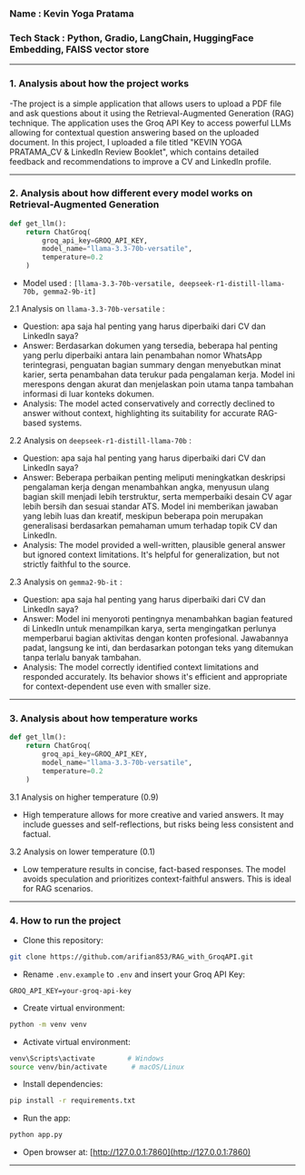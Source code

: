 ### Name : Kevin Yoga Pratama

### Tech Stack : Python, Gradio, LangChain, HuggingFace Embedding, FAISS vector store

---

### 1. Analysis about how the project works

-The project is a simple application that allows users to upload a PDF file and ask questions about it using the Retrieval-Augmented Generation (RAG) technique. The application uses the Groq API Key to access powerful LLMs allowing for contextual question answering based on the uploaded document.
In this project, I uploaded a file titled "KEVIN YOGA PRATAMA_CV & LinkedIn Review Booklet", which contains detailed feedback and recommendations to improve a CV and LinkedIn profile. 

---

### 2. Analysis about how different every model works on Retrieval-Augmented Generation

```python
def get_llm():
    return ChatGroq(
        groq_api_key=GROQ_API_KEY,
        model_name="llama-3.3-70b-versatile",
        temperature=0.2
    )
```

- Model used : `[llama-3.3-70b-versatile, deepseek-r1-distill-llama-70b, gemma2-9b-it]`

2.1 Analysis on `llama-3.3-70b-versatile` :

- Question: apa saja hal penting yang harus diperbaiki dari CV dan LinkedIn saya?
- Answer: Berdasarkan dokumen yang tersedia, beberapa hal penting yang perlu diperbaiki antara lain penambahan nomor WhatsApp terintegrasi, penguatan bagian summary dengan menyebutkan minat karier, serta penambahan data terukur pada pengalaman kerja. Model ini merespons dengan akurat dan menjelaskan poin utama tanpa tambahan informasi di luar konteks dokumen.
- Analysis: The model acted conservatively and correctly declined to answer without context, highlighting its suitability for accurate RAG-based systems.

2.2 Analysis on `deepseek-r1-distill-llama-70b` :

- Question: apa saja hal penting yang harus diperbaiki dari CV dan LinkedIn saya?
- Answer: Beberapa perbaikan penting meliputi meningkatkan deskripsi pengalaman kerja dengan menambahkan angka, menyusun ulang bagian skill menjadi lebih terstruktur, serta memperbaiki desain CV agar lebih bersih dan sesuai standar ATS. Model ini memberikan jawaban yang lebih luas dan kreatif, meskipun beberapa poin merupakan generalisasi berdasarkan pemahaman umum terhadap topik CV dan LinkedIn.
- Analysis: The model provided a well-written, plausible general answer but ignored context limitations. It's helpful for generalization, but not strictly faithful to the source.

2.3 Analysis on `gemma2-9b-it` :

- Question: apa saja hal penting yang harus diperbaiki dari CV dan LinkedIn saya?
- Answer: Model ini menyoroti pentingnya menambahkan bagian featured di LinkedIn untuk menampilkan karya, serta mengingatkan perlunya memperbarui bagian aktivitas dengan konten profesional. Jawabannya padat, langsung ke inti, dan berdasarkan potongan teks yang ditemukan tanpa terlalu banyak tambahan.
- Analysis: The model correctly identified context limitations and responded accurately. Its behavior shows it's efficient and appropriate for context-dependent use even with smaller size.

---

### 3. Analysis about how temperature works

```python
def get_llm():
    return ChatGroq(
        groq_api_key=GROQ_API_KEY,
        model_name="llama-3.3-70b-versatile",
        temperature=0.2
    )
```

3.1 Analysis on higher temperature (0.9)

- High temperature allows for more creative and varied answers. It may include guesses and self-reflections, but risks being less consistent and factual.

3.2 Analysis on lower temperature (0.1)

- Low temperature results in concise, fact-based responses. The model avoids speculation and prioritizes context-faithful answers. This is ideal for RAG scenarios.

---

### 4. How to run the project

- Clone this repository:

```bash
git clone https://github.com/arifian853/RAG_with_GroqAPI.git
```

- Rename `.env.example` to `.env` and insert your Groq API Key:

```env
GROQ_API_KEY=your-groq-api-key
```

- Create virtual environment:

```bash
python -m venv venv
```

- Activate virtual environment:

```bash
venv\Scripts\activate        # Windows
source venv/bin/activate      # macOS/Linux
```

- Install dependencies:

```bash
pip install -r requirements.txt
```

- Run the app:

```bash
python app.py
```

- Open browser at: [http://127.0.0.1:7860](http://127.0.0.1:7860)

---


